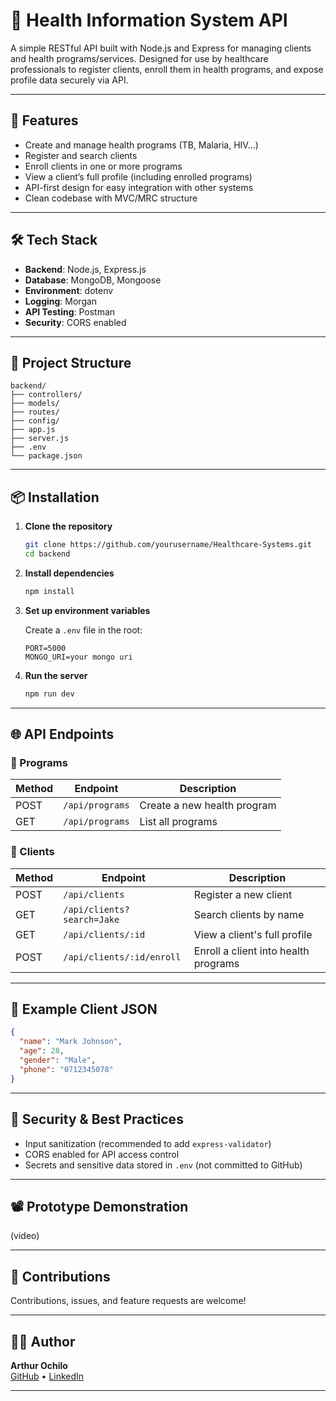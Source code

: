 # 🏥 Health Information System API

A simple RESTful API built with Node.js and Express for managing clients and health programs/services. Designed for use by healthcare professionals to register clients, enroll them in health programs, and expose profile data securely via API.

---

## 🚀 Features

- Create and manage health programs (TB, Malaria, HIV...)
- Register and search clients
- Enroll clients in one or more programs
- View a client’s full profile (including enrolled programs)
- API-first design for easy integration with other systems
- Clean codebase with MVC/MRC structure

---

## 🛠️ Tech Stack

- **Backend**: Node.js, Express.js
- **Database**: MongoDB, Mongoose
- **Environment**: dotenv
- **Logging**: Morgan
- **API Testing**: Postman
- **Security**: CORS enabled

---

## 📁 Project Structure

```
backend/
├── controllers/
├── models/
├── routes/
├── config/
├── app.js
├── server.js
├── .env
└── package.json
```

---

## 📦 Installation

1. **Clone the repository**
   ```bash
   git clone https://github.com/yourusername/Healthcare-Systems.git
   cd backend
   ```

2. **Install dependencies**
   ```bash
   npm install
   ```

3. **Set up environment variables**

   Create a `.env` file in the root:

   ```
   PORT=5000
   MONGO_URI=your mongo uri
   ```

4. **Run the server**
   ```bash
   npm run dev
   ```

---

## 🌐 API Endpoints

### 🏥 Programs

| Method | Endpoint           | Description                 |
|--------|--------------------|-----------------------------|
| POST   | `/api/programs`     | Create a new health program |
| GET    | `/api/programs`     | List all programs           |

### 👤 Clients

| Method | Endpoint                    | Description                          |
|--------|------------------------------|--------------------------------------|
| POST   | `/api/clients`               | Register a new client                |
| GET    | `/api/clients?search=Jake`   | Search clients by name               |
| GET    | `/api/clients/:id`           | View a client's full profile         |
| POST   | `/api/clients/:id/enroll`    | Enroll a client into health programs |

---

## 📸 Example Client JSON

```json
{
  "name": "Mark Johnson",
  "age": 28,
  "gender": "Male",
  "phone": "0712345078"
}
```

---

## 🔐 Security & Best Practices

- Input sanitization (recommended to add `express-validator`)
- CORS enabled for API access control
- Secrets and sensitive data stored in `.env` (not committed to GitHub)

---

## 📽️ Prototype Demonstration

(video)

---

## 🤝 Contributions

Contributions, issues, and feature requests are welcome!

---

## 👨‍💻 Author

**Arthur Ochilo**  
[GitHub](https://github.com/ArthurJuma98) • [LinkedIn](https://linkedin.com/)

---
